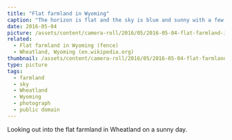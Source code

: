 ```yaml
---
title: "Flat farmland in Wyoming"
caption: "The horizon is flat and the sky is blue and sunny with a few clouds. Old farm equipment is scattered around patches of wheat."
date: 2016-05-04
picture: /assets/content/camera-roll/2016/05/2016-05-04-flat-farmland-in-wyoming/2016-05-04-flat-farmland-in-wyoming.jpg
related:
  - Flat farmland in Wyoming (fence)
  - Wheatland, Wyoming (en.wikipedia.org)
thumbnail: /assets/content/camera-roll/2016/05/2016-05-04-flat-farmland-in-wyoming/2016-05-04-flat-farmland-in-wyoming-thumbnail.jpg
type: picture
tags:
  - farmland
  - sky
  - Wheatland
  - Wyoming
  - photograph
  - public domain
---
```

Looking out into the flat farmland in Wheatland on a sunny day.
